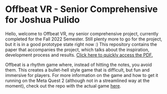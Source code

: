 # Offbeat VR - Senior Comprehensive for Joshua Pulido
Hello, welcome to Offbeat VR, my senior comprehensive project, currently completed for the Fall 2022 Semester. Still plenty more to go for the project, but it is in a good prototype state right now :) This repository contains the paper that accompanies the project, which talks about the inspiration, development process and results. [Click here to quickly access the PDF.](https://github.com/jacup101/comps/blob/main/offbeat_comps_paper.pdf)

Offbeat is a rhythm game where, instead of hitting the notes, you avoid them. This creates a bullet-hell style game that is difficult, but fun and immersive for players. For more information on the game and how to get it running on the Meta Quest 2 (although not in a streamlined way at the moment), check out the repo with the actual game [here](https://github.com/jacup101/droneVR).